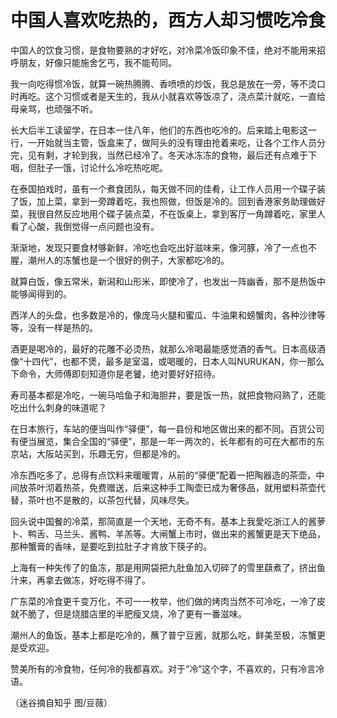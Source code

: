 # 中国人喜欢吃热的，西方人却习惯吃冷食

中国人的饮食习惯，是食物要熟的才好吃，对冷菜冷饭印象不佳，绝对不能用来招呼朋友，好像只能施舍乞丐，我不能苟同。 

我一向吃得惯冷饭，就算一碗热腾腾、香喷喷的炒饭，我总是放在一旁，等不烫口时再吃。这个习惯或者是天生的，我从小就喜欢等饭凉了，浇点菜汁就吃，一直给母亲骂，也顽强不听。 

长大后半工读留学，在日本一住八年，他们的东西也吃冷的。后来踏上电影这一行，一开始就当主管，饭盒来了，做阿头的没有理由抢着来吃，让各个工作人员分完，见有剩，才轮到我，当然已经冷了。冬天冰冻冻的食物，最后还有点难于下咽，但肚子一饿，讨论什么冷吃热吃呢。 

在泰国拍戏时，虽有一个煮食团队，每天做不同的佳肴，让工作人员用一个碟子装了饭，加上菜，拿到一旁蹲着吃，我也照做，但饭是冷的。回到香港家务助理做好菜，我很自然反应地用个碟子装点菜，不在饭桌上，拿到客厅一角蹲着吃，家里人看了心酸，我倒觉得一点问题也没有。 

渐渐地，发现只要食材够新鲜，冷吃也会吃出好滋味来，像河豚，冷了一点也不腥，潮州人的冻蟹也是一个很好的例子，大家都吃冷的。 

就算白饭，像五常米，新潟和山形米，即使冷了，也发出一阵幽香，那不是热饭中能够闻得到的。 

西洋人的头盘，也多数是冷的，像庞马火腿和蜜瓜、牛油果和螃蟹肉，各种沙律等等，没有一样是热的。 

酒更是喝冷的，最好的花雕不必烫热，就那么冷喝最能感觉酒的香气。日本高级酒像“十四代”，也都不煲，最多是室温，或喝暖的，日本人叫NURUKAN，你一那么下命令，大师傅即刻知道你是老饕，绝对要好好招待。 

寿司基本都是冷吃，一碗马哈鱼子和海胆井，要是饭一热，就把食物闷熟了，还能吃出什么刺身的味道呢？ 

在日本旅行，车站的便当叫作“驿便”，每一县份和地区做出来的都不同。百货公司有便当展览，集合全国的“驿便”，那是一年一两次的，长年都有的可在大都市的东京站，大阪站买到，乐趣无穷，但都是冷的。 

冷东西吃多了，总得有点饮料来暖暖胃，从前的“驿便”配着一把陶器造的茶壶，中间放茶叶沏着热茶，免费赠送，后来这种手工陶壶已成为奢侈品，就用塑料茶壶代替，茶叶也不是散的，以茶包代替，风味尽失。 

回头说中国餐的冷菜，那简直是一个天地，无奇不有。基本上我愛吃浙江人的酱萝卜、鸭舌、马兰头、酱鸭、羊羔等。大闸蟹上市时，做出来的酱蟹更是天下绝品，那种蟹膏的香味，是要吃到拉肚子才肯放下筷子的。 

上海有一种失传了的鱼冻，那是用网袋把九肚鱼加入切碎了的雪里蕻煮了，挤出鱼汁来，再拿去做冻，好吃得不得了。 

广东菜的冷食更千变万化，不可一一枚举，他们做的烤肉当然不可冷吃，一冷了皮就不脆了，但是烧腊店里的半肥瘦叉烧，冷了更有一番滋味。 

潮州人的鱼饭，基本上都是吃冷的，蘸了普宁豆酱，就那么吃，鲜美至极，冻蟹更是受欢迎。 

赞美所有的冷食物，任何冷的我都喜欢。对于“冷”这个字，不喜欢的，只有冷言冷语。 

（迷谷摘自知乎 图/豆薇）